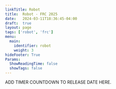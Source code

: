 ```yaml
---
linkTitle: Robot
title:  Robot - FRC 2025
date:   2024-03-11T18:36:45-04:00
draft:  true
layout: page
tags: ['robot', 'frc']
menu:
  main:
    identifier: robot
    weight: 3
hideFooter: True
Params:
  ShowReadingTime: false
  showTags: false
---
```


ADD TIMER COUNTDOWN TO RELEASE DATE HERE.